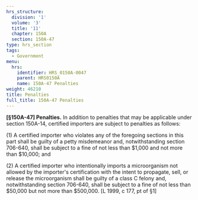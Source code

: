 ```yaml
---
hrs_structure:
  division: '1'
  volume: '3'
  title: '11'
  chapter: 150A
  section: 150A-47
type: hrs_section
tags:
  - Government
menu:
  hrs:
    identifier: HRS_0150A-0047
    parent: HRS0150A
    name: 150A-47 Penalties
weight: 46210
title: Penalties
full_title: 150A-47 Penalties
---
```

**[§150A-47] Penalties.** In addition to penalties that may be applicable under section 150A-14, certified importers are subject to penalties as follows:

(1) A certified importer who violates any of the foregoing sections in this part shall be guilty of a petty misdemeanor and, notwithstanding section 706-640, shall be subject to a fine of not less than $1,000 and not more than $10,000; and

(2) A certified importer who intentionally imports a microorganism not allowed by the importer's certification with the intent to propagate, sell, or release the microorganism shall be guilty of a class C felony and, notwithstanding section 706-640, shall be subject to a fine of not less than $50,000 but not more than $500,000\. [L 1999, c 177, pt of §1]